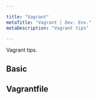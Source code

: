 ```yaml
---

title: "Vagrant"
metaTitle: "Vagrant | Dev. Env."
metaDescription: "Vagrant tips"

---
```


Vagrant tips.

## Basic

## Vagrantfile
